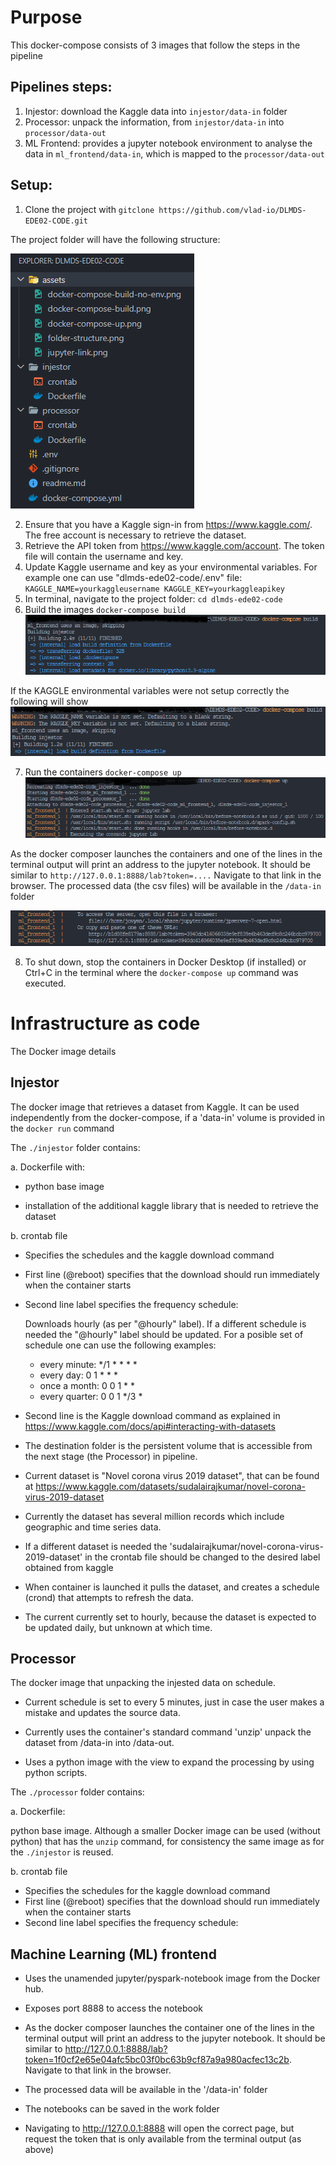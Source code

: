 # Purpose

This docker-compose consists of 3 images that follow the steps in the pipeline

## Pipelines steps:

1. Injestor: download the Kaggle data into `injestor/data-in` folder
2. Processor: unpack the information, from `injestor/data-in` into `processor/data-out` 
3. ML Frontend: provides a jupyter notebook environment to analyse the data in `ml_frontend/data-in`, which is mapped to the `processor/data-out`

## Setup:

1. Clone the project with `gitclone https://github.com/vlad-io/DLMDS-EDE02-CODE.git`

The project folder will have the following structure:

![project folder structure](/assets/folder-structure.png)

2. Ensure that you have a Kaggle sign-in from https://www.kaggle.com/. The free account is necessary to retrieve the dataset.
3. Retrieve the API token from https://www.kaggle.com/account. The token file will contain the username and key.
4. Update Kaggle username and key as your environmental variables. For example one can use "dlmds-ede02-code/.env" file:
        `KAGGLE_NAME=yourkaggleusername
        KAGGLE_KEY=yourkaggleapikey`
5. In terminal, navigate to the project folder: 
        `cd dlmds-ede02-code`
6. Build the images
        `docker-compose build`
![docker-compose up expected output](/assets/docker-compose-build.png)

If the KAGGLE environmental variables were not setup correctly the following will show
![docker-compose up expected output](/assets/docker-compose-build-no-env.png)

7. Run the containers
        `docker-compose up`
![docker-compose up expected output](/assets/docker-compose-up.png)

As the docker composer launches the containers and one of the lines in the terminal output will print an address to the jupyter notebook. It should be similar to `http://127.0.0.1:8888/lab?token=....` Navigate to that link in the browser. The processed data (the csv files) will be available in the `/data-in` folder

![jupyter access link example](/assets/jupyter-link.png)

8. To shut down, stop the containers in Docker Desktop (if installed) or Ctrl+C in the terminal where the `docker-compose up` command was executed.

# Infrastructure as code

The Docker image details

## Injestor

The docker image that retrieves a dataset from Kaggle. It can be used independently from the docker-compose, if a 'data-in' volume is provided in the `docker run` command

The `./injestor` folder contains:

a. Dockerfile with:

   - python base image

   - installation of the additional kaggle library that is needed to retrieve the dataset

b. crontab file 

   - Specifies the schedules and the kaggle download command

   - First line (@reboot) specifies that the download should run immediately when the container starts

   - Second line label specifies the frequency schedule:

     Downloads hourly (as per "@hourly" label). If a different schedule is needed the "@hourly" label should be updated. For a posible set of schedule one can use the following examples:

     - every minute: */1 * * * *
     - every day: 0 1 * * *
     - once a month: 0 0 1 * *
     - every quarter: 0 0 1 */3 *

   - Second line is the Kaggle download command as explained in https://www.kaggle.com/docs/api#interacting-with-datasets

   - The destination folder is the persistent volume that is accessible from the next stage (the Processor) in pipeline.

   - Current dataset is "Novel corona virus 2019 dataset", that can be found at https://www.kaggle.com/datasets/sudalairajkumar/novel-corona-virus-2019-dataset
   - Currently the dataset has several million records which include geographic and time series data.
   - If a different dataset is needed the 'sudalairajkumar/novel-corona-virus-2019-dataset' in the crontab file should be changed to the desired label obtained from kaggle

   - When container is launched it pulls the dataset, and creates a schedule (crond) that attempts to refresh the data.
   - The current currently set to hourly, because the dataset is expected to be updated daily, but unknown at which time.

## Processor

The docker image that unpacking the injested data on schedule.

- Current schedule is set to every 5 minutes, just in case the user makes a mistake and updates the source data.

- Currently uses the container's standard command 'unzip' unpack the dataset from /data-in into /data-out.

- Uses a python image with the view to expand the processing by using python scripts.

The `./processor` folder contains:

a. Dockerfile:

python base image. Although a smaller Docker image can be used (without python) that has the `unzip` command, for consistency the same image as for the `./injestor` is reused.

b. crontab file 

   - Specifies the schedules for the kaggle download command
   - First line (@reboot) specifies that the download should run immediately when the container starts
   - Second line label specifies the frequency schedule:

## Machine Learning (ML) frontend

   - Uses the unamended jupyter/pyspark-notebook image from the Docker hub. 

   - Exposes port 8888 to access the notebook 

   - As the docker composer launches the container one of the lines in the terminal output will print an address to the jupyter notebook. It should be similar to http://127.0.0.1:8888/lab?token=1f0cf2e65e04afc5bc03f0bc63b9cf87a9a980acfec13c2b. Navigate to that link in the browser. 

   - The processed data will be available in the '/data-in' folder

   - The notebooks can be saved in the work folder

   - Navigating to http://127.0.0.1:8888 will open the correct page, but request the token that is only available from the terminal output (as above)
